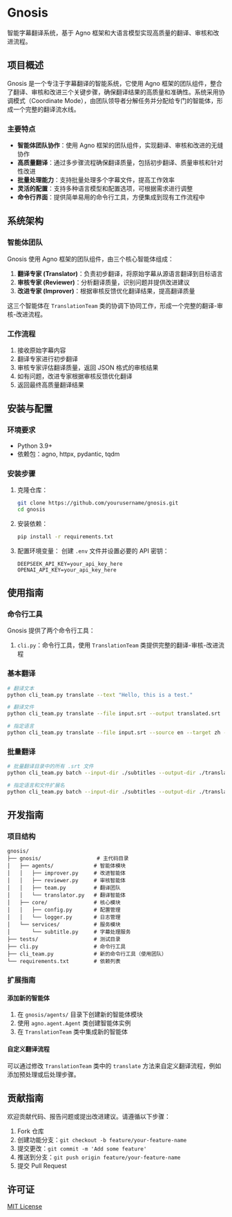 # Gnosis

智能字幕翻译系统，基于 Agno 框架和大语言模型实现高质量的翻译、审核和改进流程。

## 项目概述

Gnosis 是一个专注于字幕翻译的智能系统，它使用 Agno 框架的团队组件，整合了翻译、审核和改进三个关键步骤，确保翻译结果的高质量和准确性。系统采用协调模式（Coordinate Mode），由团队领导者分解任务并分配给专门的智能体，形成一个完整的翻译流水线。

### 主要特点

- **智能体团队协作**：使用 Agno 框架的团队组件，实现翻译、审核和改进的无缝协作
- **高质量翻译**：通过多步骤流程确保翻译质量，包括初步翻译、质量审核和针对性改进
- **批量处理能力**：支持批量处理多个字幕文件，提高工作效率
- **灵活的配置**：支持多种语言模型和配置选项，可根据需求进行调整
- **命令行界面**：提供简单易用的命令行工具，方便集成到现有工作流程中

## 系统架构

### 智能体团队

Gnosis 使用 Agno 框架的团队组件，由三个核心智能体组成：

1. **翻译专家 (Translator)**：负责初步翻译，将原始字幕从源语言翻译到目标语言
2. **审核专家 (Reviewer)**：分析翻译质量，识别问题并提供改进建议
3. **改进专家 (Improver)**：根据审核反馈优化翻译结果，提高翻译质量

这三个智能体在 `TranslationTeam` 类的协调下协同工作，形成一个完整的翻译-审核-改进流程。

### 工作流程

1. 接收原始字幕内容
2. 翻译专家进行初步翻译
3. 审核专家评估翻译质量，返回 JSON 格式的审核结果
4. 如有问题，改进专家根据审核反馈优化翻译
5. 返回最终高质量翻译结果

## 安装与配置

### 环境要求

- Python 3.9+
- 依赖包：agno, httpx, pydantic, tqdm

### 安装步骤

1. 克隆仓库：
   ```bash
   git clone https://github.com/yourusername/gnosis.git
   cd gnosis
   ```

2. 安装依赖：
   ```bash
   pip install -r requirements.txt
   ```

3. 配置环境变量：
   创建 `.env` 文件并设置必要的 API 密钥：
   ```
   DEEPSEEK_API_KEY=your_api_key_here
   OPENAI_API_KEY=your_api_key_here
   ```

## 使用指南

### 命令行工具

Gnosis 提供了两个命令行工具：

1. `cli.py`：命令行工具，使用 `TranslationTeam` 类提供完整的翻译-审核-改进流程

### 基本翻译

```bash
# 翻译文本
python cli_team.py translate --text "Hello, this is a test."

# 翻译文件
python cli_team.py translate --file input.srt --output translated.srt

# 指定语言
python cli_team.py translate --file input.srt --source en --target zh --output translated.srt
```

### 批量翻译

```bash
# 批量翻译目录中的所有 .srt 文件
python cli_team.py batch --input-dir ./subtitles --output-dir ./translated

# 指定语言和文件扩展名
python cli_team.py batch --input-dir ./subtitles --output-dir ./translated --source en --target fr --extension txt
```

## 开发指南

### 项目结构

```
gnosis/
├── gnosis/                  # 主代码目录
│   ├── agents/             # 智能体模块
│   │   ├── improver.py     # 改进智能体
│   │   ├── reviewer.py     # 审核智能体
│   │   ├── team.py         # 翻译团队
│   │   └── translator.py   # 翻译智能体
│   ├── core/               # 核心模块
│   │   ├── config.py       # 配置管理
│   │   └── logger.py       # 日志管理
│   └── services/           # 服务模块
│       └── subtitle.py     # 字幕处理服务
├── tests/                  # 测试目录
├── cli.py                  # 命令行工具
├── cli_team.py             # 新的命令行工具（使用团队）
└── requirements.txt        # 依赖列表
```

### 扩展指南

#### 添加新的智能体

1. 在 `gnosis/agents/` 目录下创建新的智能体模块
2. 使用 `agno.agent.Agent` 类创建智能体实例
3. 在 `TranslationTeam` 类中集成新的智能体

#### 自定义翻译流程

可以通过修改 `TranslationTeam` 类中的 `translate` 方法来自定义翻译流程，例如添加预处理或后处理步骤。

## 贡献指南

欢迎贡献代码、报告问题或提出改进建议。请遵循以下步骤：

1. Fork 仓库
2. 创建功能分支：`git checkout -b feature/your-feature-name`
3. 提交更改：`git commit -m 'Add some feature'`
4. 推送到分支：`git push origin feature/your-feature-name`
5. 提交 Pull Request

## 许可证

[MIT License](LICENSE)